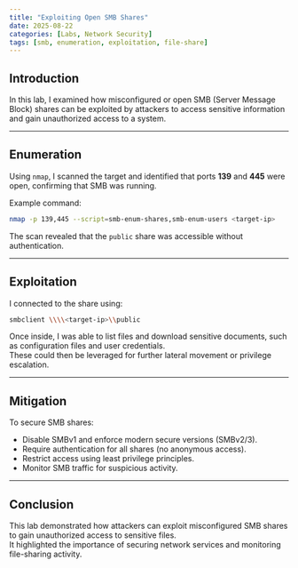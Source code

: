 ```yaml
---
title: "Exploiting Open SMB Shares"
date: 2025-08-22
categories: [Labs, Network Security]
tags: [smb, enumeration, exploitation, file-share]
---
```


## Introduction
In this lab, I examined how misconfigured or open SMB (Server Message Block) shares can be exploited by attackers to access sensitive information and gain unauthorized access to a system.

---

## Enumeration
Using `nmap`, I scanned the target and identified that ports **139** and **445** were open, confirming that SMB was running.  

Example command:
```bash
nmap -p 139,445 --script=smb-enum-shares,smb-enum-users <target-ip>
```

The scan revealed that the `public` share was accessible without authentication.

---

## Exploitation
I connected to the share using:
```bash
smbclient \\\\<target-ip>\\public
```

Once inside, I was able to list files and download sensitive documents, such as configuration files and user credentials.  
These could then be leveraged for further lateral movement or privilege escalation.

---

## Mitigation
To secure SMB shares:
- Disable SMBv1 and enforce modern secure versions (SMBv2/3).
- Require authentication for all shares (no anonymous access).
- Restrict access using least privilege principles.
- Monitor SMB traffic for suspicious activity.

---

## Conclusion
This lab demonstrated how attackers can exploit misconfigured SMB shares to gain unauthorized access to sensitive files.  
It highlighted the importance of securing network services and monitoring file-sharing activity.
